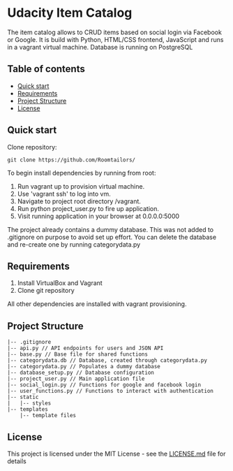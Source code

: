 # Udacity Item Catalog

The item catalog allows to CRUD items based on social login via Facebook or Google. It is build with Python, HTML/CSS frontend, JavaScript and runs in a vagrant virtual machine. Database is running on PostgreSQL

## Table of contents

* [Quick start](#quick-start)
* [Requirements](#requirements)
* [Project Structure](#project-structure)
* [License](#license)


## Quick start

Clone repository:
```
git clone https://github.com/Roomtailors/
```

To begin install dependencies by running from root:

1. Run vagrant up to provision virtual machine.
2. Use 'vagrant ssh' to log into vm.
3. Navigate to project root directory /vagrant.
4. Run python project_user.py to fire up application.
5. Visit running application in your browser at 0.0.0.0:5000

The project already contains a dummy database. This was not added to .gitignore on purpose to avoid set up effort. You can delete the database and re-create one by running categorydata.py

## Requirements

1. Install VirtualBox and Vagrant
2. Clone git repository

All other dependencies are installed with vagrant provisioning.

## Project Structure

    |-- .gitignore
    |-- api.py // API endpoints for users and JSON API
    |-- base.py // Base file for shared functions
    |-- categorydata.db // Database, created through categorydata.py
    |-- categorydata.py // Populates a dummy database
    |-- database_setup.py // Database configuration
    |-- project_user.py // Main application file
    |-- social_login.py // Functions for google and facebook login
    |-- user_functions.py // Functions to interact with authentication
    |-- static
    |   |-- styles
    |-- templates
        |-- template files

## License

This project is licensed under the MIT License - see the [LICENSE.md](LICENSE.md) file for details